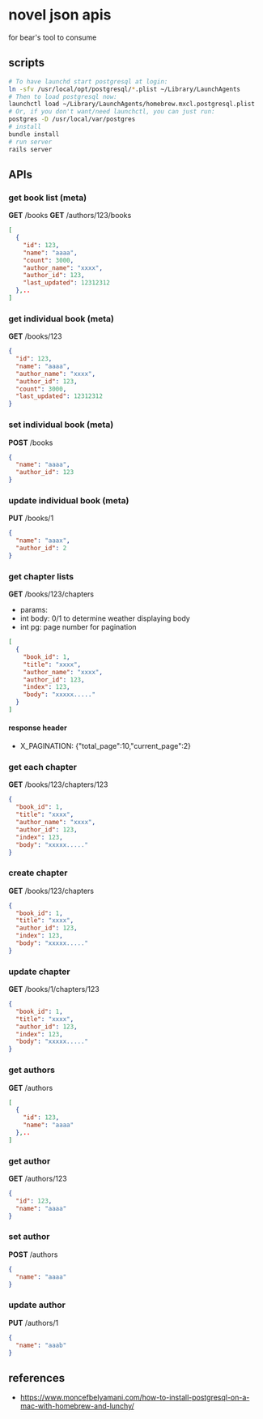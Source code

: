 # novel json apis
for bear's tool to consume
## scripts
```sh
# To have launchd start postgresql at login:
ln -sfv /usr/local/opt/postgresql/*.plist ~/Library/LaunchAgents
# Then to load postgresql now:
launchctl load ~/Library/LaunchAgents/homebrew.mxcl.postgresql.plist
# Or, if you don't want/need launchctl, you can just run:
postgres -D /usr/local/var/postgres
# install
bundle install
# run server
rails server
```
## APIs
### get book list (meta)
**GET** /books
**GET** /authors/123/books
```json
[
  {
    "id": 123,
    "name": "aaaa",
    "count": 3000,
    "author_name": "xxxx",
    "author_id": 123,
    "last_updated": 12312312
  },..
]
```
### get individual book (meta)
**GET** /books/123
```json
{
  "id": 123,
  "name": "aaaa",
  "author_name": "xxxx",
  "author_id": 123,
  "count": 3000,
  "last_updated": 12312312
}
```
### set individual book (meta)
**POST** /books
```json
{
  "name": "aaaa",
  "author_id": 123
}
```
### update individual book (meta)
**PUT** /books/1
```json
{
  "name": "aaax",
  "author_id": 2
}
```
### get chapter lists
**GET** /books/123/chapters
* params:
* int body: 0/1 to determine weather displaying body
* int pg: page number for pagination
```json
[
  {
    "book_id": 1,
    "title": "xxxx",
    "author_name": "xxxx",
    "author_id": 123,
    "index": 123,
    "body": "xxxxx....."
  }
]
```
#### response header
* X_PAGINATION: {"total_page":10,"current_page":2}

### get each chapter
**GET** /books/123/chapters/123
```json
{
  "book_id": 1,
  "title": "xxxx",
  "author_name": "xxxx",
  "author_id": 123,
  "index": 123,
  "body": "xxxxx....."
}
```
### create chapter
**GET** /books/123/chapters
```json
{
  "book_id": 1,
  "title": "xxxx",
  "author_id": 123,
  "index": 123,
  "body": "xxxxx....."
}
```
### update chapter
**GET** /books/1/chapters/123
```json
{
  "book_id": 1,
  "title": "xxxx",
  "author_id": 123,
  "index": 123,
  "body": "xxxxx....."
}
```
### get authors
**GET** /authors
```json
[
  {
    "id": 123,
    "name": "aaaa"
  },..
]
```
### get author
**GET** /authors/123
```json
{
  "id": 123,
  "name": "aaaa"
}
```
### set author
**POST** /authors
```json
{
  "name": "aaaa"
}
```
### update author
**PUT** /authors/1
```json
{
  "name": "aaab"
}
```
## references
* <https://www.moncefbelyamani.com/how-to-install-postgresql-on-a-mac-with-homebrew-and-lunchy/>

